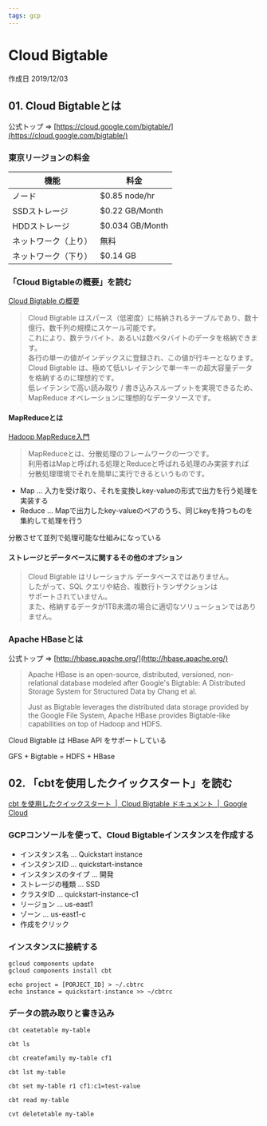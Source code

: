 ```yaml
---
tags: gcp
---
```


# Cloud Bigtable

作成日 2019/12/03

## 01. Cloud Bigtableとは

公式トップ => [https://cloud.google.com/bigtable/](https://cloud.google.com/bigtable/)

### 東京リージョンの料金

機能 | 料金
----|----
ノード | $0.85 node/hr
SSDストレージ | $0.22 GB/Month
HDDストレージ | $0.034 GB/Month
ネットワーク（上り） | 無料
ネットワーク（下り） | $0.14 GB

### 「Cloud Bigtableの概要」を読む

[Cloud Bigtable の概要](https://cloud.google.com/bigtable/docs/overview)

> Cloud Bigtable はスパース（低密度）に格納されるテーブルであり、数十億行、数千列の規模にスケール可能です。\
> これにより、数テラバイト、あるいは数ペタバイトのデータを格納できます。\
> 各行の単一の値がインデックスに登録され、この値が行キーとなります。\
> Cloud Bigtable は、極めて低いレイテンシで単一キーの超大容量データを格納するのに理想的です。 \
> 低レイテンシで高い読み取り / 書き込みスループットを実現できるため、\
> MapReduce オペレーションに理想的なデータソースです。

#### MapReduceとは

[Hadoop MapReduce入門](https://dev.classmethod.jp/hadoop/hadoop-advent-calendar-01-introduction-mapreduce/)

> MapReduceとは、分散処理のフレームワークの一つです。\
> 利用者はMapと呼ばれる処理とReduceと呼ばれる処理のみ実装すれば\
> 分散処理環境でそれを簡単に実行できるというものです。

- Map ... 入力を受け取り、それを変換しkey-valueの形式で出力を行う処理を実装する
- Reduce ... Mapで出力したkey-valueのペアのうち、同じkeyを持つものを集約して処理を行う

分散させて並列で処理可能な仕組みになっている

#### ストレージとデータベースに関するその他のオプション

> Cloud Bigtable はリレーショナル データベースではありません。\
> したがって、SQL クエリや結合、複数行トランザクションは\
> サポートされていません。\
> また、格納するデータが1TB未満の場合に適切なソリューションではありません。

### Apache HBaseとは

公式トップ => [http://hbase.apache.org/](http://hbase.apache.org/)

> Apache HBase is an open-source, distributed, versioned, 
> non-relational database modeled after Google's Bigtable: 
> A Distributed Storage System for Structured Data by Chang et al. 
>
> Just as Bigtable leverages the distributed data storage 
> provided by the Google File System, Apache HBase provides 
> Bigtable-like capabilities on top of Hadoop and HDFS.

Cloud Bigtable は HBase API をサポートしている

GFS + Bigtable = HDFS + HBase

## 02. 「cbtを使用したクイックスタート」を読む

[cbt を使用したクイックスタート  \|  Cloud Bigtable ドキュメント  \|  Google Cloud](https://cloud.google.com/bigtable/docs/quickstart-cbt)

### GCPコンソールを使って、Cloud Bigtableインスタンスを作成する

- インスタンス名 ... Quickstart instance
- インスタンスID ... quickstart-instance
- インスタンスのタイプ ... 開発
- ストレージの種類 ... SSD
- クラスタID ... quickstart-instance-c1
- リージョン ... us-east1
- ゾーン ... us-east1-c
- 作成をクリック

### インスタンスに接続する

```bash=
gcloud components update
gcloud components install cbt

echo project = [PORJECT_ID] > ~/.cbtrc
echo instance = quickstart-instance >> ~/cbtrc
```

### データの読み取りと書き込み

```bash=
cbt ceatetable my-table

cbt ls

cbt createfamily my-table cf1

cbt lst my-table

cbt set my-table r1 cf1:c1=test-value

cbt read my-table

cvt deletetable my-table
```

